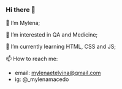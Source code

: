 ### Hi there 👋

👋 I’m Mylena;

👀 I’m interested in QA and Medicine;

🌱 I’m currently learning HTML, CSS and JS;

📫 How to reach me:
  - email: mylenaetelvina@gmail.com
  - ig: @_mylenamacedo
